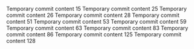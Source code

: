 Temporary commit content 15
Temporary commit content 25
Temporary commit content 26
Temporary commit content 28
Temporary commit content 51
Temporary commit content 53
Temporary commit content 59
Temporary commit content 63
Temporary commit content 83
Temporary commit content 86
Temporary commit content 125
Temporary commit content 128
